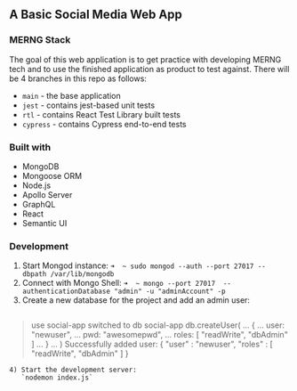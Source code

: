## A Basic Social Media Web App

### MERNG Stack

The goal of this web application is to get practice with developing MERNG tech and to use the finished application as product to test against. There will be 4 branches in this repo as follows:

- `main` - the base application
- `jest` - contains jest-based unit tests
- `rtl` - contains React Test Library built tests
- `cypress` - contains Cypress end-to-end tests

### Built with

- MongoDB
- Mongoose ORM
- Node.js
- Apollo Server
- GraphQL
- React
- Semantic UI

### Development

1) Start Mongod instance:
   `➜  ~ sudo mongod --auth --port 27017 --dbpath /var/lib/mongodb`
2) Connect with Mongo Shell:
   `➜  ~ mongo --port 27017  --authenticationDatabase "admin" -u "adminAccount" -p`
3) Create a new database for the project and add an admin user:
   ```
> use social-app
switched to db social-app
> db.createUser(
... {
...  user: "newuser",
...  pwd: "awesomepwd",
...  roles: [ "readWrite", "dbAdmin" ]
... }
... )
Successfully added user: { "user" : "newuser", "roles" : [ "readWrite", "dbAdmin" ] }
```
4) Start the development server:
   `nodemon index.js`